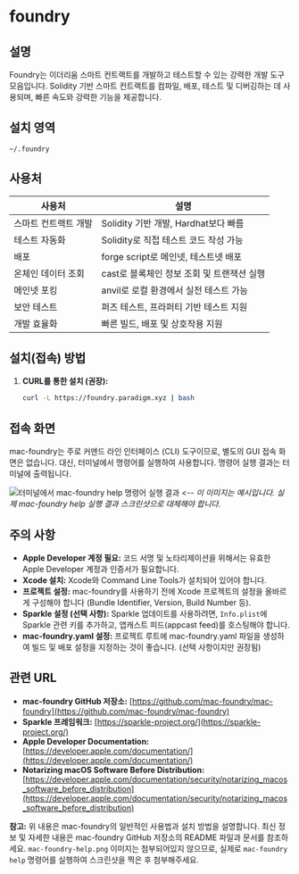 # foundry

## 설명
Foundry는 이더리움 스마트 컨트랙트를 개발하고 테스트할 수 있는 강력한 개발 도구 모음입니다. Solidity 기반 스마트 컨트랙트를 컴파일, 배포, 테스트 및 디버깅하는 데 사용되며, 빠른 속도와 강력한 기능을 제공합니다.

## 설치 영역
`~/.foundry`

## 사용처
사용처|	설명
---|---
스마트 컨트랙트 개발|	Solidity 기반 개발, Hardhat보다 빠름
테스트 자동화	|Solidity로 직접 테스트 코드 작성 가능
배포|	forge script로 메인넷, 테스트넷 배포
온체인 데이터 조회	|cast로 블록체인 정보 조회 및 트랜잭션 실행
메인넷 포킹	|anvil로 로컬 환경에서 실전 테스트 가능
보안 테스트	|퍼즈 테스트, 프라퍼티 기반 테스트 지원
개발 효율화	|빠른 빌드, 배포 및 상호작용 지원


## 설치(접속) 방법
1. **CURL를 통한 설치 (권장):**
   ```bash
   curl -L https://foundry.paradigm.xyz | bash
   ```
   



## 접속 화면
mac-foundry는 주로 커맨드 라인 인터페이스 (CLI) 도구이므로, 별도의 GUI 접속 화면은 없습니다.  대신, 터미널에서 명령어를 실행하여 사용합니다.  명령어 실행 결과는 터미널에 출력됩니다.

![터미널에서 mac-foundry help 명령어 실행 결과](mac-foundry-help.png) *<-- 이 이미지는 예시입니다. 실제 mac-foundry help 실행 결과 스크린샷으로 대체해야 합니다.*

## 주의 사항
- **Apple Developer 계정 필요:** 코드 서명 및 노타리제이션을 위해서는 유효한 Apple Developer 계정과 인증서가 필요합니다.
- **Xcode 설치:** Xcode와 Command Line Tools가 설치되어 있어야 합니다.
- **프로젝트 설정:**  mac-foundry를 사용하기 전에 Xcode 프로젝트의 설정을 올바르게 구성해야 합니다 (Bundle Identifier, Version, Build Number 등).
- **Sparkle 설정 (선택 사항):** Sparkle 업데이트를 사용하려면, `Info.plist`에 Sparkle 관련 키를 추가하고, 앱캐스트 피드(appcast feed)를 호스팅해야 합니다.
- **mac-foundry.yaml 설정:** 프로젝트 루트에 mac-foundry.yaml 파일을 생성하여 빌드 및 배포 설정을 지정하는 것이 좋습니다.  (선택 사항이지만 권장됨)

## 관련 URL
- **mac-foundry GitHub 저장소:** [https://github.com/mac-foundry/mac-foundry](https://github.com/mac-foundry/mac-foundry)
- **Sparkle 프레임워크:** [https://sparkle-project.org/](https://sparkle-project.org/)
- **Apple Developer Documentation:** [https://developer.apple.com/documentation/](https://developer.apple.com/documentation/)
- **Notarizing macOS Software Before Distribution:** [https://developer.apple.com/documentation/security/notarizing_macos_software_before_distribution](https://developer.apple.com/documentation/security/notarizing_macos_software_before_distribution)

**참고:** 위 내용은 mac-foundry의 일반적인 사용법과 설치 방법을 설명합니다.  최신 정보 및 자세한 내용은 mac-foundry GitHub 저장소의 README 파일과 문서를 참조하세요.  `mac-foundry-help.png` 이미지는 첨부되어있지 않으므로, 실제로 `mac-foundry help` 명령어를 실행하여 스크린샷을 찍은 후 첨부해주세요.
